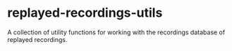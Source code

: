 # replayed-recordings-utils
A collection of utility functions for working with the recordings database of replayed recordings. 
